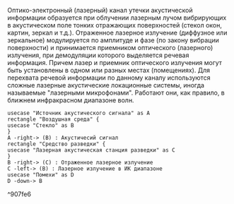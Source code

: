 
Оптико-электронный (лазерный) канал утечки акустической информации образуется при облучении лазерным лучом вибрирующих в акустическом поле тонких отражающих поверхностей (стекол окон, картин, зеркал и т.д.). Отраженное лазерное излучение (диффузное или зеркальное) модулируется по амплитуде и фазе (по закону вибрации поверхности) и принимается приемником оптического (лазерного) излучения, при демодуляции которого выделяется речевая информация. Причем лазер и приемник оптического излучения могут быть установлены в одном или разных местах (помещениях). Для перехвата речевой информации по данному каналу используются сложные лазерные акустические локационные системы, иногда называемые "лазерными микрофонами". Работают они, как правило, в ближнем инфракрасном диапазоне волн.
```plantuml
usecase "Источник акустического сигнала" as A
rectangle "Воздушная среда" {
usecase "Стекло" as B
}
A -right-> (B) : Акустичесий сигнал 
rectangle "Средство разведки" {
usecase "Лазерная акустическая станция разведки" as C
}
B -right-> (C) : Отраженное лазерное излучение
C -left-> (B) : Лазерное излучение в ИК диапазоне
usecase "Помехи" as D
D -down-> B
```

^907fe6

